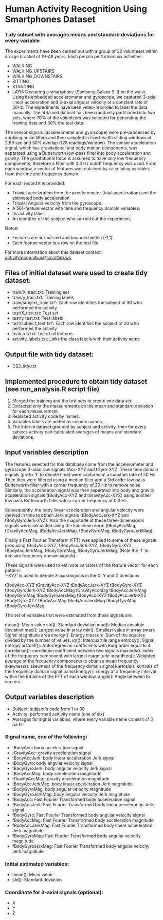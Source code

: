 # Human Activity Recognition Using Smartphones Dataset
### Tidy subset with averages means and standard deviations for every variable

The experiments have been carried out with a group of 30 volunteers within an age bracket of 19-48 years. Each person performed six activities:
- WALKING
- WALKING_UPSTAIRS
- WALKING_DOWNSTAIRS
- SITTING
- STANDING
- LAYING
wearing a smartphone (Samsung Galaxy S II) on the waist. Using its embedded accelerometer and gyroscope, we captured 3-axial linear acceleration and 3-axial angular velocity at a constant rate of 50Hz. The experiments have been video-recorded to label the data manually. The obtained dataset has been randomly partitioned into two sets, where 70% of the volunteers was selected for generating the training data and 30% the test data. 

The sensor signals (accelerometer and gyroscope) were pre-processed by applying noise filters and then sampled in fixed-width sliding windows of 2.56 sec and 50% overlap (128 readings/window). The sensor acceleration signal, which has gravitational and body motion components, was separated using a Butterworth low-pass filter into body acceleration and gravity. The gravitational force is assumed to have only low frequency components, therefore a filter with 0.3 Hz cutoff frequency was used. From each window, a vector of features was obtained by calculating variables from the time and frequency domain.

For each record it is provided:
- Triaxial acceleration from the accelerometer (total acceleration) and the estimated body acceleration.
- Triaxial Angular velocity from the gyroscope. 
- A 561-feature vector with time and frequency domain variables. 
- Its activity label. 
- An identifier of the subject who carried out the experiment.

Notes:
- Features are normalized and bounded within [-1,1].
- Each feature vector is a row on the text file.

For more information about this dataset contact: activityrecognition@smartlab.ws

## Files of initial dataset were used to create tidy dataset:
- train/X_train.txt: Training set
- train/y_train.txt: Training labels
- train/subject_train.txt': Each row identifies the subject of 30 who performed the activity 
- test/X_test.txt: Test set
- test/y_test.txt: Test labels
- test/subject_test.txt': Each row identifies the subject of 30 who performed the activity
- features.txt: List of all features
- activity_labels.txt: Links the class labels with their activity name

## Output file with tidy dataset:
- DS3_tidy.txt

## Implemented procedure to obtain tidy dataset (see run_analysis.R script file)
1. Merged the training and the test sets to create one data set.
2. Extracted only the measurements on the mean and standard deviation for each measurement.
3. Replaced activity code by names.
4. Variables labels are added as column names.
5. The interim dataset grouped by subject and activity, then for every subject-activity pair calculated averages of means and standard deviations.

## Input variables description
The features selected for this database come from the accelerometer and gyroscope 3-axial raw signals tAcc-XYZ and tGyro-XYZ. These time domain signals (prefix 't' to denote time) were captured at a constant rate of 50 Hz. Then they were filtered using a median filter and a 3rd order low pass Butterworth filter with a corner frequency of 20 Hz to remove noise. Similarly, the acceleration signal was then separated into body and gravity acceleration signals (tBodyAcc-XYZ and tGravityAcc-XYZ) using another low pass Butterworth filter with a corner frequency of 0.3 Hz. 

Subsequently, the body linear acceleration and angular velocity were derived in time to obtain Jerk signals (tBodyAccJerk-XYZ and tBodyGyroJerk-XYZ). Also the magnitude of these three-dimensional signals were calculated using the Euclidean norm (tBodyAccMag, tGravityAccMag, tBodyAccJerkMag, tBodyGyroMag, tBodyGyroJerkMag). 

Finally a Fast Fourier Transform (FFT) was applied to some of these signals producing fBodyAcc-XYZ, fBodyAccJerk-XYZ, fBodyGyro-XYZ, fBodyAccJerkMag, fBodyGyroMag, fBodyGyroJerkMag. (Note the 'f' to indicate frequency domain signals). 

These signals were used to estimate variables of the feature vector for each pattern:  
'-XYZ' is used to denote 3-axial signals in the X, Y and Z directions.

tBodyAcc-XYZ
tGravityAcc-XYZ
tBodyAccJerk-XYZ
tBodyGyro-XYZ
tBodyGyroJerk-XYZ
tBodyAccMag
tGravityAccMag
tBodyAccJerkMag
tBodyGyroMag
tBodyGyroJerkMag
fBodyAcc-XYZ
fBodyAccJerk-XYZ
fBodyGyro-XYZ
fBodyAccMag
fBodyAccJerkMag
fBodyGyroMag
fBodyGyroJerkMag

The set of variables that were estimated from these signals are: 

mean(): Mean value
std(): Standard deviation
mad(): Median absolute deviation 
max(): Largest value in array
min(): Smallest value in array
sma(): Signal magnitude area
energy(): Energy measure. Sum of the squares divided by the number of values. 
iqr(): Interquartile range 
entropy(): Signal entropy
arCoeff(): Autorregresion coefficients with Burg order equal to 4
correlation(): correlation coefficient between two signals
maxInds(): index of the frequency component with largest magnitude
meanFreq(): Weighted average of the frequency components to obtain a mean frequency
skewness(): skewness of the frequency domain signal 
kurtosis(): kurtosis of the frequency domain signal 
bandsEnergy(): Energy of a frequency interval within the 64 bins of the FFT of each window.
angle(): Angle between to vectors.

## Output variables description
- Subject: subject's code from 1 to 30
- Activity: performed acitivity name (one of six)
- Averages for signal variables, where every variable name consisit of 3 parts:

### Signal name, one of the following:
- tBodyAcc: body acceleration signal
- tGravityAcc: gravity acceleration signal
- tBodyAccJerk: body linear acceleration Jerk signal
- tBodyGyro: body angular velocity signal
- tBodyGyroJerk: body angular velocity Jerk signal
- tBodyAccMag: body acceleration magnitude
- tGravityAccMag: gravity acceleration magnitude
- tBodyAccJerkMag: body linear acceleration Jerk magnitude
- tBodyGyroMag: body angular velocity magnitude
- tBodyGyroJerkMag: body angular velocity Jerk magnitude
- fBodyAcc: Fast Fourier Transformed body acceleration signal
- fBodyAccJerk: Fast Fourier Transformed body linear acceleration Jerk signal
- fBodyGyro: Fast Fourier Transformed body angular velocity signal
- fBodyAccMag: Fast Fourier Transformed body acceleration magnitude
- fBodyAccJerkMag: Fast Fourier Transformed body linear acceleration Jerk magnitude
- fBodyGyroMag: Fast Fourier Transformed body angular velocity magnitude
- fBodyGyroJerkMag: Fast Fourier Transformed body angular velocity Jerk magnitude

### Initial estimated variables:
- mean(): Mean value
- std(): Standard deviation

### Coordinate for 3-axial signals (optional):
- X
- Y
- Z